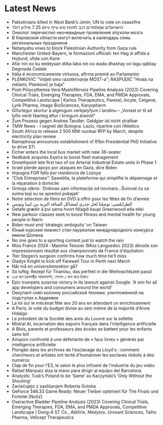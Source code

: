 # Latest News
-  Palestinians killed in West Bank’s Jenin, UN to vote on ceasefire
-  הישראלים שמלמדים רכב לזהות נהג עייף גייסו 7.25 מיליון דולר
-  Онколог перечислил неочевидные проявления опухоли мозга
-  В Кировской области могут включить в календарь семь региональных праздников
-  Netanyahu vows to block Palestinian Authority from Gaza rule
-  Manchester United-Bayern, le formazioni ufficiali: ten Hag si affida a Hojlund, sfida con Kane
-  Afar nin oo ku eedeysan dilka laba nin oo wada dhashay oo lagu qabtay Degmada Cadale
-  Itália é economicamente virtuosa, afirma premiê ao Parlamento
-  PLENKOVIĆ "Vidjeli smo razotkrivanje MOST-a"; RASPUDIĆ "Hvala na reklami, Plenković je baja"
-  Post-Polycythemia Vera Myelofibrosis Pipeline Analysis (2023) Covering Clinical Trials, Emerging Therapies, FDA, EMA, and PMDA Approvals, Competitive Landscape | Kartos Therapeutics, Parexel, Incyte, Celgene, Lynk Pharma, Imago BioSciences, Karyopharm
-  Gífurlegur skortur á algengum verkjalyfjum í landinu – „Vonast er til að lyfin verði fáanleg aftur í kringum áramót“
-  Zum Prozess gegen Andrea Tandler: Geldgier ist nicht strafbar
-  TMW News - I segreti del Bologna. Lazio, ripartire con l’Atletico
-  South Africa to release 2 500 MW nuclear RFP by March, despite electricity plan review
-  Ramaphosa announces establishment of R1bn Presidential PhD Initiative to drive STI
-  Eicher enters the local bus market with new 36-seater
-  Nedbank acquires Eqstra to boost fleet management
-  Growthpoint lets first two of six Arterial Industrial Estate units in Phase 1
-  Israel pierde apoyo por ataques en Gaza, dice Biden
-  Impugna FGR fallo por residencia de Lozoya
-  “Club Entreprises”: Saweblia, la plateforme qui simplifie le dépannage et la réparation à domicile
-  Grmoja otkrio: 'Dobivao sam informacije od novinara...Šurovat ću sa svima koji su se spremni pokajati'
-  Notre sélection de films en DVD à offrir pour les fêtes de fin d’année
-  الطرابلسي: توصلنا لحل جذري لمشاكل المنافذ البرية بين ليبيا وتونس
-  Getafe græðir á því sama hvort félagið kaupi Greenwood eða ekki
-  New parkour classes seek to boost fitness and mental health for young people in Nairn
-  Biden must end ‘strategic ambiguity’ on Taiwan
-  Юный курский пианист стал лауреатом международного конкурса имени Шопена
-  No one goes to a sporting contest just to watch the rain
-  Miss France 2024 : Maxime Teissier (Miss Languedoc 2023) dévoile son impressionnant résultat aux championnats de France d'équitation
-  Tter Stegen’s surgeon confirms how much time he’ll miss
-  Gladys Knight to kick off Farewell Tour in Perth next March
-  Når må en universitetsrektor gå?
-  So luftig: Rezept für Tiramisu, das perfekt in die Weihnachtszeit passt
-  ৩১৪ জন চরমপন্থীর আত্মসমর্পণ, পেলেন ১ লাখ করে টাকাও
-  Epic trumpets surprise victory in its lawsuit against Google: 'A win for all app developers and consumers around the world'
-  Оккупант снял колонну российской техники, уничтоженной на подступах к Авдеевке
-  La loi sur le mécénat fête ses 20 ans en attendant un enrichissement
-  A Paris, le vote du budget divise au sein même de la majorité d'Anne Hidalgo
-  Le président de la Société des amis du Louvre sur la sellette
-  Mistral AI, incarnation des espoirs français dans l'intelligence artificielle
-  A Blois, parents et professeurs des écoles se battent pour les enfants sans toit
-  Amazon confronté à une déferlante de « faux livres » générés par intelligence artificielle
-  Plongée dans les archives de l'esclavage du Lloyd's : comment chercheurs et artistes ont tenté d'humaniser les esclaves réduits à des numéros
-  Clap de fin pour l'E3, le salon le plus influent de l'industrie du jeu vidéo
-  Rafael Márquez alza la mano para dirigir al equipo del Barcelona
-  Analysts: Tusk’s Poland to be ‘Same’ as Kaczyński’s ‘Only Without the Shouting’
-  Zavlačujejo z zaslišanjem Roberta Goloba
-  GeForce 546.33 Game Ready: Neuer Treiber optimiert für The Finals und Fortnite [Notiz]
-  Overactive Bladder Pipeline Analysis (2023) Covering Clinical Trials, Emerging Therapies, FDA, EMA, and PMDA Approvals, Competitive Landscape | Dong-A ST Co., AbbVie, Medytox, Urovant Sciences, Taiho Pharma, Velicept Therapeutics
